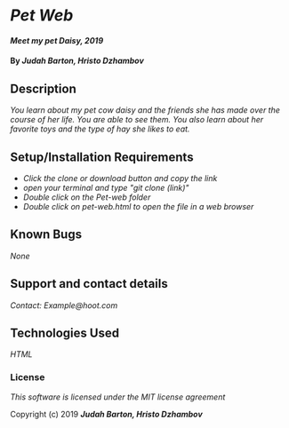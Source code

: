# _Pet Web_

#### _Meet my pet Daisy, 2019_

#### By _**Judah Barton, Hristo Dzhambov**_

## Description

_You learn about my pet cow daisy and the friends she has made over the course of her life. You are able to see them. You also learn about her favorite toys and the type of hay she likes to eat._

## Setup/Installation Requirements

* _Click the clone or download button and copy the link_
* _open your terminal and type "git clone (link)"_
* _Double click on the Pet-web folder_
* _Double click on pet-web.html to open the file in a web browser_


## Known Bugs

_None_

## Support and contact details

_Contact: Example@hoot.com_

## Technologies Used

_HTML_

### License

*This software is licensed under the MIT license agreement*

Copyright (c) 2019 **_Judah Barton, Hristo Dzhambov_**
